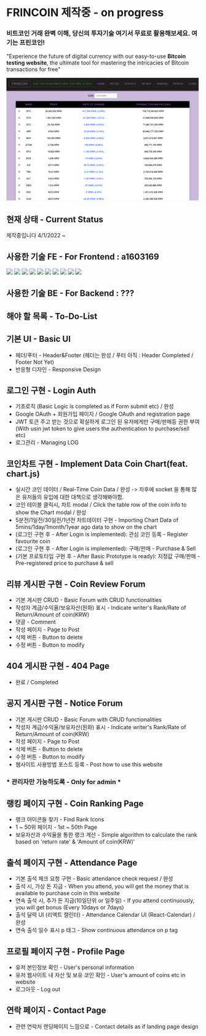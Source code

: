 
<div align="left">
  <h1>FRINCOIN 제작중 - on progress</h1>
  <h3>비트코인 거래 완벽 이해, 당신의 투자기술 여기서 무료로 활용해보세요. 여기는 프린코인!</h3>
  <p>"Experience the future of digital currency with our easy-to-use <strong>Bitcoin testing website</strong>, the ultimate tool for mastering the intricacies of Bitcoin transactions for free"</p>
<img src="./src/assets/demo_image.png" width=500 />
</div>
</hr>
<div align="left">
  <h2>현재 상태 - Current Status</h2>
  <p>제작중입니다 4/1/2022 ~</p>
</div>
</hr>
<div align="left">
  <h2>사용한 기술 FE - For Frontend : a1603169</h2>  
  <div align="left">
    <img src="https://img.shields.io/badge/React-61DAFB?style=for-the-badge&logo=React&logoColor=white">
    <img src="https://img.shields.io/badge/CRA-09D3AC?style=for-the-badge&logo=createreactapp&logoColor=white">
    <img src="https://img.shields.io/badge/React-Router-CA4245?style=for-the-badge&logo=reactrouter&logoColor=white">
    <img src="https://img.shields.io/badge/Axios-5A29E4?style=for-the-badge&logo=axios&logoColor=white">
    <img src="https://img.shields.io/badge/socket.io-010101?style=for-the-badge&logo=socket.io&logoColor=white">
    <img src="https://img.shields.io/badge/HTML5-E34F26?style=for-the-badge&logo=HTML5&logoColor=white">
    <img src="https://img.shields.io/badge/Css3-1572B6?style=for-the-badge&logo=Css3&logoColor=white">
    <img src="https://img.shields.io/badge/Cssmodules-000000?style=for-the-badge&logo=Css-modules&logoColor=white">
    <img src="https://img.shields.io/badge/chart.js-FF6384?style=for-the-badge&logo=chart.js&logoColor=white">
    <img src="https://img.shields.io/badge/amazonaws-232F3E?style=for-the-badge&logo=amazonaws&logoColor=white">
  </div>
  <h2>사용한 기술 BE - For Backend : ??? </h2>
</div>
</hr>
<div align="left">
  <h2>해야 할 목록 - To-Do-List</h2>  
</div>


## 기본 UI - Basic UI 
- 헤더/푸터 - Header&Footer (헤더는 완성 / 푸터 아직 : Header Completed / Footer Not Yet)
- 반응형 디자인 - Responsive Design 

## 로그인 구현 - Login Auth

- 기초로직 (Basic Logic is completed as if Form submit etc) / 완성
- Google OAuth + 회원가입 페이지 / Google OAuth and registration page
- JWT 토큰 주고 받는 것으로 확실하게 로그인 된 유저에게만 구매/판매등 권한 부여 (With usin jwt token to give users the authentication to purchase/sell etc)
- 로그관리 - Managing LOG
## 코인차트 구현 - Implement Data Coin Chart(feat. chart.js)

- 실시간 코인 데이터 / Real-Time Coin Data / 완성 -> 차후에 socket 을 통해 많은 유저들의 유입에 대한 대책으로 생각해봐야함.
- 코인 테이블 클릭시, 차트 modal / Click the table row of the coin info to show the Chart modal / 완성 
- 5분전/1일전/30일전/1년전 차트데이터 구현 - Importing Chart Data of 5mins/1day/1month/1year ago data to show on the chart
- (로그인 구현 후 - After Login is implemented): 관심 코인 등록 - Register favourite coin 
- (로그인 구현 후 - After Login is implemented): 구매/판매 - Purchase & Sell
- (기본 프로토타입 구현 후 - After Basic Prototype is ready): 지정값 구매/판매 - Pre-registered price to purchase & sell

## 리뷰 게시판 구현 - Coin Review Forum

- 기본 게시판 CRUD - Basic Forum with CRUD functionalities
- 작성자 계급/수익율/보유자산(원화) 표시 - Indicate writer's Rank/Rate of Return/Amount of coin(KRW)
- 댓글 - Comment
- 작성 페이지 - Page to Post 
- 삭제 버튼 - Button to delete
- 수정 버튼 - Button to modify 

## 404 게시판 구현 - 404 Page
- 완료 / Completed 
## 공지 게시판 구현 - Notice Forum

- 기본 게시판 CRUD - Basic Forum with CRUD functionalities
- 작성자 계급/수익율/보유자산(원화) 표시 - Indicate writer's Rank/Rate of Return/Amount of coin(KRW)
- 작성 페이지 - Page to Post 
- 삭제 버튼 - Button to delete
- 수정 버튼 - Button to modify 
- 웹사이트 사용방법 포스트 등록 - Post how to use this website

### * 관리자만 가능하도록 - Only for admin *

## 랭킹 페이지 구현 - Coin Ranking Page
- 랭크 아이콘들 찾기 - Find Rank Icons
- 1 ~ 50위 페이지 - 1st ~ 50th Page
- 보유자산과 수익율을 통한 랭크 계산 - Simple algorithm to calculate the rank based on 'return rate' & 'Amount of coin(KRW)'

## 출석 페이지 구현 - Attendance Page

- 기본 출석 체크 요청 구현 - Basic attendance check request / 완성
- 출석 시, 가상 돈 지급 - When you attend, you will get the money that is available to purchase coin in this website
- 연속 출석 시, 추가 돈 지급(10일단위 or 일주일) - If you attend continuously, you will get bonus (Every 10days or 7days)
- 출석 달력 UI (리액트 캘린더) - Attendance Calendar UI (React-Calendar) / 완성
- 연속 출석 일수 표시 p 태그 - Show continuous attendance on p tag 

## 프로필 페이지 구현 - Profile Page

- 유저 본인정보 확인 - User's personal information
- 유저 웹사이트 내 자산 및 보유 코인 확인 - User's amount of coins etc in website
- 로그아웃 - Log out

## 연락 페이지 - Contact Page
- 관련 연락처 랜딩페이지 느낌으로 - Contact details as if landing page design
